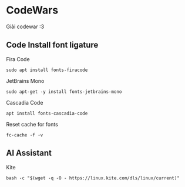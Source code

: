 # CodeWars

Giải codewar :3

## Code Install font ligature

Fira Code

```
sudo apt install fonts-firacode
```

JetBrains Mono

```
sudo apt-get -y install fonts-jetbrains-mono
```

Cascadia Code

```
apt install fonts-cascadia-code
```

Reset cache for fonts

```
fc-cache -f -v
```

## AI Assistant

Kite

```
bash -c "$(wget -q -O - https://linux.kite.com/dls/linux/current)"
```
